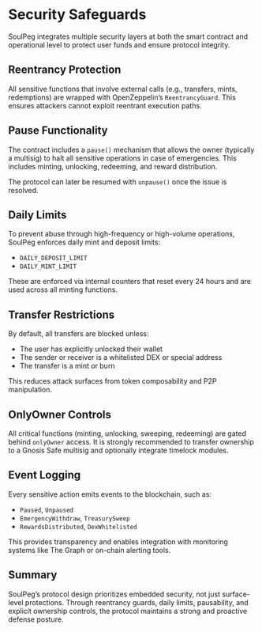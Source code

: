 


# Security Safeguards

SoulPeg integrates multiple security layers at both the smart contract and operational level to protect user funds and ensure protocol integrity.

## Reentrancy Protection

All sensitive functions that involve external calls (e.g., transfers, mints, redemptions) are wrapped with OpenZeppelin’s `ReentrancyGuard`. This ensures attackers cannot exploit reentrant execution paths.

## Pause Functionality

The contract includes a `pause()` mechanism that allows the owner (typically a multisig) to halt all sensitive operations in case of emergencies. This includes minting, unlocking, redeeming, and reward distribution.

The protocol can later be resumed with `unpause()` once the issue is resolved.

## Daily Limits

To prevent abuse through high-frequency or high-volume operations, SoulPeg enforces daily mint and deposit limits:
- `DAILY_DEPOSIT_LIMIT`
- `DAILY_MINT_LIMIT`

These are enforced via internal counters that reset every 24 hours and are used across all minting functions.

## Transfer Restrictions

By default, all transfers are blocked unless:
- The user has explicitly unlocked their wallet
- The sender or receiver is a whitelisted DEX or special address
- The transfer is a mint or burn

This reduces attack surfaces from token composability and P2P manipulation.

## OnlyOwner Controls

All critical functions (minting, unlocking, sweeping, redeeming) are gated behind `onlyOwner` access. It is strongly recommended to transfer ownership to a Gnosis Safe multisig and optionally integrate timelock modules.

## Event Logging

Every sensitive action emits events to the blockchain, such as:
- `Paused`, `Unpaused`
- `EmergencyWithdraw`, `TreasurySweep`
- `RewardsDistributed`, `DexWhitelisted`

This provides transparency and enables integration with monitoring systems like The Graph or on-chain alerting tools.

## Summary

SoulPeg’s protocol design prioritizes embedded security, not just surface-level protections. Through reentrancy guards, daily limits, pausability, and explicit ownership controls, the protocol maintains a strong and proactive defense posture.